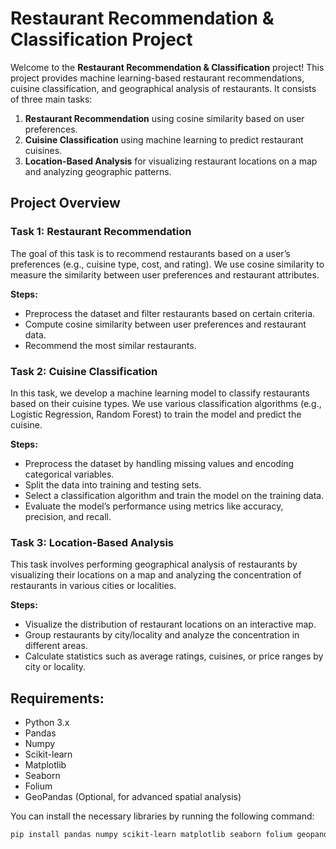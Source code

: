 # Restaurant Recommendation & Classification Project

Welcome to the **Restaurant Recommendation & Classification** project! This project provides machine learning-based restaurant recommendations, cuisine classification, and geographical analysis of restaurants. It consists of three main tasks:

1. **Restaurant Recommendation** using cosine similarity based on user preferences.
2. **Cuisine Classification** using machine learning to predict restaurant cuisines.
3. **Location-Based Analysis** for visualizing restaurant locations on a map and analyzing geographic patterns.

## Project Overview

### **Task 1: Restaurant Recommendation**
The goal of this task is to recommend restaurants based on a user’s preferences (e.g., cuisine type, cost, and rating). We use cosine similarity to measure the similarity between user preferences and restaurant attributes.

**Steps:**
- Preprocess the dataset and filter restaurants based on certain criteria.
- Compute cosine similarity between user preferences and restaurant data.
- Recommend the most similar restaurants.

### **Task 2: Cuisine Classification**
In this task, we develop a machine learning model to classify restaurants based on their cuisine types. We use various classification algorithms (e.g., Logistic Regression, Random Forest) to train the model and predict the cuisine.

**Steps:**
- Preprocess the dataset by handling missing values and encoding categorical variables.
- Split the data into training and testing sets.
- Select a classification algorithm and train the model on the training data.
- Evaluate the model’s performance using metrics like accuracy, precision, and recall.

### **Task 3: Location-Based Analysis**
This task involves performing geographical analysis of restaurants by visualizing their locations on a map and analyzing the concentration of restaurants in various cities or localities.

**Steps:**
- Visualize the distribution of restaurant locations on an interactive map.
- Group restaurants by city/locality and analyze the concentration in different areas.
- Calculate statistics such as average ratings, cuisines, or price ranges by city or locality.

## Requirements:
- Python 3.x
- Pandas
- Numpy
- Scikit-learn
- Matplotlib
- Seaborn
- Folium
- GeoPandas (Optional, for advanced spatial analysis)

You can install the necessary libraries by running the following command:

```bash
pip install pandas numpy scikit-learn matplotlib seaborn folium geopandas

